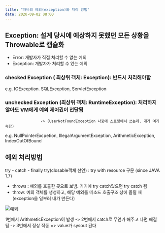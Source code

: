 ```yaml
---
title: "자바의 예외(exception)와 처리 방법"
date: 2020-09-02 08:00
---
```


## Exception: 설계 당시에 예상하지 못했던 모든 상황을 Throwable로 캡슐화

- Error: 개발자가 직접 처리할 수 없는 예외
- Exception: 개발자가 처리할 수 있는 예외

### checked Exception ( 최상위 객체: Exception): 반드시 처리해야함

e.g. IOException. SQLException, ServletException

### unchecked Exception (최상위 객체: RuntimeException): 처리하지 않아도 VM에게 예외 제어권이 전달됨

                    -> (UserNotFoundException 나중에 스프링에서 쓰는데, 걔가 여기 속함)  
e.g. NullPointerExcpetion, IllegalArgumentException, ArithmeticException, IndexOutOfBound

## 예외 처리방법

try - catch - finally
try(closable객체 선언) : try with resource 구문 (since JAVA 1.7)

- throws : 예외를 호출한 곳으로 보냄. 거기에 try catch있으면 try catch 됨
- throw: 예외 객체를 생성하고, 해당 예외를 메소드 호출구조 상에 올릴 때 (exception을 일부러 내가 만든다)
  
![예외](https://img1.daumcdn.net/thumb/R1280x0/?scode=mtistory2&fname=https%3A%2F%2Fblog.kakaocdn.net%2Fdn%2FKDZWN%2FbtqHT0Rh34b%2FfFzTP3wlubaRfBwUqkoL7K%2Fimg.png)

1번에서 ArithmeticException이 발생 -> 2번에서 catch로 무언가 해주고 나면 해결됨 -> 3번에서 정상 작동 => value가 sysout 된다
